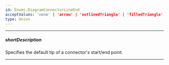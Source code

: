 ```yaml
---
id: Enums.DiagramConnectorLineEnd
acceptValues: 'none' | 'arrow' | 'outlinedTriangle' | 'filledTriangle'
type: Union
---
```

---
##### shortDescription
Specifies the default tip of a connector's start/end point.

---
<!--
dxDiagramOptions.defaultItemProperties.connectorLineEnd(api-reference/10 UI Components/dxDiagram/1 Configuration/defaultItemProperties/connectorLineEnd.md)(ui/diagram.d.ts)
dxDiagramOptions.defaultItemProperties.connectorLineStart(api-reference/10 UI Components/dxDiagram/1 Configuration/defaultItemProperties/connectorLineStart.md)(ui/diagram.d.ts)
-->